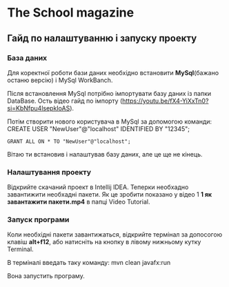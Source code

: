 # The School magazine
## Гайд по налаштуванню і запуску проекту
### База даних

Для коректної роботи бази даних необхідно встановити **MySql**(бажано останю версію) і MySql WorkBanch.

Після встановлення MySql потрібно імпортувати базу даних із папки DataBase. Ость відео гайд по імпорту (https://youtu.be/fX4-YiXxTn0?si=KbNfpu4lsepkIoAS).

Потім створити нового користувача в MySql за допомогою команди:
    CREATE USER "NewUser"@"localhost" IDENTIFIED BY "12345";

    GRANT ALL ON * TO "NewUser"@"localhost";

Вітаю ти встановив і налаштував базу даних, але це ще не кінець.

### Налаштування проекту

Відкрийте скачаний проект в Intellij IDEA. Теперки необхадно завантижити необхадні пакети. Як це зробити показано у відео 1 **1 як завантажити пакети.mp4** в папці Video Tutorial.

### Запуск програми

Коли необхідні пакети завантижаться, відкрийте термінал за допосогою клавіш **alt+f12**, або натисніть на кнопку в лівому нижньому кутку Terminal.

В терміналі введать таку команду:
    mvn clean javafx:run

Вона запустить програму.